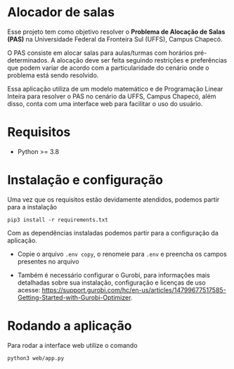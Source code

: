 
#  Alocador de salas

  

Esse projeto tem como objetivo resolver o **Problema de Alocação de Salas (PAS)** na Universidade Federal da Fronteira Sul (UFFS), Campus Chapecó.

O PAS consiste em alocar salas para aulas/turmas com horários pré-determinados. A alocação deve ser feita seguindo restrições e preferências que podem variar de acordo com a particularidade do cenário onde o problema está sendo resolvido. 

Essa aplicação utiliza de um modelo matemático e de Programação Linear Inteira para resolver o PAS no cenário da UFFS, Campus Chapecó, além disso, conta com uma interface web para facilitar o uso do usuário.

[//]: # (Essa aplicação utiliza do modelo matemático descrito no trabalho de conclusão de curso [link pro cara] para resolver o PAS no cenário da UFFS, Campus Chapecó, além disso, conta com uma interface web para facilitar o uso do usuário.)


  

#  Requisitos

*  Python >= 3.8

  

#  Instalação e configuração

Uma vez que os requisitos estão devidamente atendidos, podemos partir para a instalação

  

`pip3 install -r requirements.txt`

  

Com as dependências instaladas podemos partir para a configuração da aplicação.

  

-  Copie o arquivo `.env copy`, o renomeie para `.env` e preencha os campos presentes no arquivo

-  Também é necessário configurar o Gurobi, para informações mais detalhadas sobre sua instalação, configuração e licenças de uso acesse: https://support.gurobi.com/hc/en-us/articles/14799677517585-Getting-Started-with-Gurobi-Optimizer.

  

#  Rodando a aplicação

  

Para rodar a interface web utilize o comando

`python3 web/app.py`
